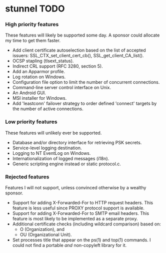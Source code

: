 # stunnel TODO


### High priority features
These features will likely be supported some day.
A sponsor could allocate my time to get them faster.

* Add client certificate autoselection based on the list of accepted issuers:
  SSL_CTX_set_client_cert_cb(), SSL_get_client_CA_list().
* OCSP stapling (tlsext_status).
* Indirect CRL support (RFC 3280, section 5).
* Add an Apparmor profile.
* Log rotation on Windows.
* Configuration file option to limit the number of concurrent connections.
* Command-line server control interface on Unix.
* An Android GUI.
* MSI installer for Windows.
* Add 'leastconn' failover strategy to order defined 'connect' targets
  by the number of active connections.

### Low priority features
These features will unlikely ever be supported.

* Database and/or directory interface for retrieving PSK secrets.
* Service-level logging destination.
* Logging to NT EventLog on Windows.
* Internationalization of logged messages (i18n).
* Generic scripting engine instead or static protocol.c.

### Rejected features
Features I will not support, unless convinced otherwise by a wealthy sponsor.

* Support for adding X-Forwarded-For to HTTP request headers.
  This feature is less useful since PROXY protocol support is available.
* Support for adding X-Forwarded-For to SMTP email headers.
  This feature is most likely to be implemented as a separate proxy.
* Additional certificate checks (including wildcard comparison) based on:
  - O (Organization), and
  - OU (Organizational Unit).
* Set processes title that appear on the ps(1) and top(1) commands.
  I could not find a portable *and* non-copyleft library for it.
